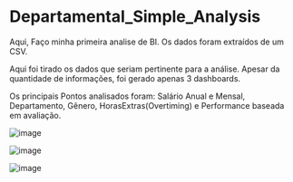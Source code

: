 # Departamental_Simple_Analysis
Aqui, Faço minha primeira analise de BI. Os dados foram extraídos de um CSV.

Aqui foi tirado os dados que seriam pertinente para a análise. Apesar da quantidade de informações, foi gerado apenas 3 dashboards. 

Os principais Pontos analisados foram: Salário Anual e Mensal, Departamento, Gênero, HorasExtras(Overtiming) e Performance baseada em avaliação. 


![image](https://github.com/user-attachments/assets/8acb36da-4b45-4a6a-878c-4eaa6fa07346)

![image](https://github.com/user-attachments/assets/11467531-b759-4727-b265-63f5bf99df02)

![image](https://github.com/user-attachments/assets/7b5aa244-55d4-40e9-937c-0845487a3a97)
